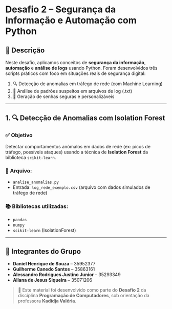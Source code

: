 # Desafio 2 – Segurança da Informação e Automação com Python

## 📌 Descrição

Neste desafio, aplicamos conceitos de **segurança da informação**, **automação** e **análise de logs** usando Python. Foram desenvolvidos três scripts práticos com foco em situações reais de segurança digital:

1. 🔍 Detecção de anomalias em tráfego de rede (com Machine Learning)  
2. 📄 Análise de padrões suspeitos em arquivos de log (.txt)  
3. 🔐 Geração de senhas seguras e personalizáveis  

---

## 1. 🔍 Detecção de Anomalias com Isolation Forest

### ✅ Objetivo  
Detectar comportamentos anômalos em dados de rede (ex: picos de tráfego, possíveis ataques) usando a técnica de **Isolation Forest** da biblioteca `scikit-learn`.

### 📁 Arquivo:
- `analise_anomalias.py`  
- Entrada: `log_rede_exemplo.csv` (arquivo com dados simulados de tráfego de rede)

### 📚 Bibliotecas utilizadas:
- `pandas`
- `numpy`
- `scikit-learn` (IsolationForest)



---

## 👥 Integrantes do Grupo

- **Daniel Henrique de Souza** – 35952377  
- **Guilherme Canedo Santos** – 35863161  
- **Alessandro Rodrigues Justino Junior** – 35293349  
- **Allana de Jesus Siqueira** – 35071206  



> 📘 Este material foi desenvolvido como parte do **Desafio 2** da disciplina **Programação de Computadores**, sob orientação da professora **Kadidja Valéria**.